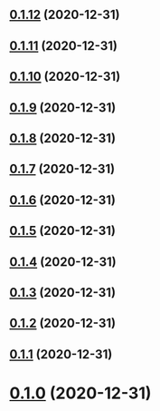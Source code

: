 ## [0.1.12](https://github.com/tyankatsu0105/css-houdini/compare/v0.1.11...v0.1.12) (2020-12-31)



## [0.1.11](https://github.com/tyankatsu0105/css-houdini/compare/v0.1.10...v0.1.11) (2020-12-31)



## [0.1.10](https://github.com/tyankatsu0105/css-houdini/compare/v0.1.9...v0.1.10) (2020-12-31)



## [0.1.9](https://github.com/tyankatsu0105/css-houdini/compare/v0.1.8...v0.1.9) (2020-12-31)



## [0.1.8](https://github.com/tyankatsu0105/css-houdini/compare/v0.1.7...v0.1.8) (2020-12-31)



## [0.1.7](https://github.com/tyankatsu0105/css-houdini/compare/v0.1.6...v0.1.7) (2020-12-31)



## [0.1.6](https://github.com/tyankatsu0105/css-houdini/compare/v0.1.5...v0.1.6) (2020-12-31)



## [0.1.5](https://github.com/tyankatsu0105/css-houdini/compare/v0.1.2...v0.1.5) (2020-12-31)



## [0.1.4](https://github.com/tyankatsu0105/css-houdini/compare/v0.1.2...v0.1.4) (2020-12-31)



## [0.1.3](https://github.com/tyankatsu0105/css-houdini/compare/v0.1.2...v0.1.3) (2020-12-31)



## [0.1.2](https://github.com/tyankatsu0105/css-houdini/compare/v0.1.1...v0.1.2) (2020-12-31)



## [0.1.1](https://github.com/tyankatsu0105/css-houdini/compare/v0.0.8...v0.1.1) (2020-12-31)



# [0.1.0](https://github.com/tyankatsu0105/css-houdini/compare/v0.0.8...v0.1.0) (2020-12-31)



